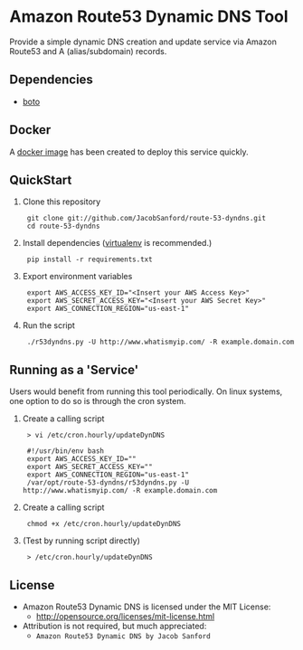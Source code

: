 Amazon Route53 Dynamic DNS Tool
=============
Provide a simple dynamic DNS creation and update service via Amazon Route53 and A (alias/subdomain) records.

Dependencies
-----------
- [boto](https://github.com/boto/boto)

Docker
-----------
A [docker image](https://registry.hub.docker.com/u/jacobsanford/route53-dyndns/) has been created to deploy this service quickly.

QuickStart
-----------
1. Clone this repository

        git clone git://github.com/JacobSanford/route-53-dyndns.git
        cd route-53-dyndns

2. Install dependencies ([virtualenv](http://virtualenv.readthedocs.org/en/latest/) is recommended.)

        pip install -r requirements.txt

3. Export environment variables

        export AWS_ACCESS_KEY_ID="<Insert your AWS Access Key>"
        export AWS_SECRET_ACCESS_KEY="<Insert your AWS Secret Key>"
        export AWS_CONNECTION_REGION="us-east-1"

4. Run the script

        ./r53dyndns.py -U http://www.whatismyip.com/ -R example.domain.com


Running as a 'Service'
-----------
Users would benefit from running this tool periodically. On linux systems, one option to do so is through the cron
system.

1. Create a calling script

        > vi /etc/cron.hourly/updateDynDNS

        #!/usr/bin/env bash
        export AWS_ACCESS_KEY_ID=""
        export AWS_SECRET_ACCESS_KEY=""
        export AWS_CONNECTION_REGION="us-east-1"
        /var/opt/route-53-dyndns/r53dyndns.py -U http://www.whatismyip.com/ -R example.domain.com

2. Create a calling script

        chmod +x /etc/cron.hourly/updateDynDNS

3. (Test by running script directly)

        > /etc/cron.hourly/updateDynDNS


License
-----------
- Amazon Route53 Dynamic DNS is licensed under the MIT License:
  - http://opensource.org/licenses/mit-license.html
- Attribution is not required, but much appreciated:
  - `Amazon Route53 Dynamic DNS by Jacob Sanford`
